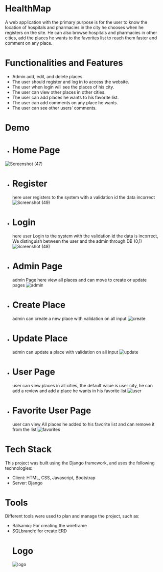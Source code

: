 # HealthMap
A web application with the primary purpose is for the user to know the location of hospitals and pharmacies in the city he chooses when he registers on the site. He can also browse hospitals and pharmacies in other cities, add the places he wants to the favorites list to reach them faster and comment on any place.
# Functionalities and Features
- Admin add, edit, and delete places.
-	The user should register and log in to access the website.
-	The user when login will see the places of his city.
-	The user can view other places in other cities.
-	The user can add places he wants to his favorite list.
-	The user can add comments on any place he wants.
-	The user can see other users' comments.


# Demo

 - # Home Page
![Screenshot (47)](https://github.com/A-AbdAlrazeq/django_fullstack/assets/107461563/530947c6-281d-42f4-be03-4b5db68091cb)
- # Register
  here user registers to the system with a validation id the data incorrect
![Screenshot (49)](https://github.com/A-AbdAlrazeq/django_fullstack/assets/107461563/fc3b7ffd-650f-4b02-90f2-4beb0a8319fc)
- # Login
   here user Login to the system with the validation id the data is incorrect, We distinguish between the user and the admin through DB (0,1)
![Screenshot (48)](https://github.com/A-AbdAlrazeq/django_fullstack/assets/107461563/be35bbe9-5d9f-403a-80a8-4dee485da477)
- # Admin Page
  admin Page here view all places and can move to create or update pages
![admin](https://github.com/A-AbdAlrazeq/django_fullstack/assets/107461563/779c9577-5182-460d-9794-780cdf90a34d)

- # Create Place
  admin can create a new place with validation on all input
![create](https://github.com/A-AbdAlrazeq/django_fullstack/assets/107461563/72e3f96f-7376-42c3-ac43-6ea81cc122c8)

- # Update Place
  admin can update a place with validation on all input
![update](https://github.com/A-AbdAlrazeq/django_fullstack/assets/107461563/de021884-14ad-42d8-b352-2c4d4356c31e)

- # User Page
  user can view places in all cities, the default value is user city, he can add a review and add a place he wants in his favorite list
![user](https://github.com/A-AbdAlrazeq/django_fullstack/assets/107461563/1a98993b-aaa9-4b64-a699-d4508fe6bed7)

- #  Favorite User Page
  user can view All places he added to his favorite list and can remove it from the list
![favorites](https://github.com/A-AbdAlrazeq/django_fullstack/assets/107461563/5758af77-3b76-4c55-8448-512923639cbb)

# Tech Stack
This project was built using the Django framework, and uses the following technologies:
- Client: HTML, CSS, Javascript, Bootstrap
- Server: Django
# Tools
Different tools were used to plan and manage the project, such as:
- Balsamiq: For creating the wireframe
- SQLbranch: for create ERD
  # Logo
  ![logo](https://github.com/A-AbdAlrazeq/django_fullstack/assets/107461563/b73b9e87-d1d9-4c91-8017-fbb5d77ba5a2)

